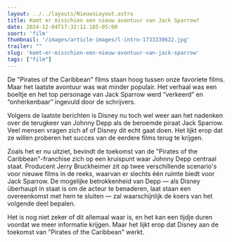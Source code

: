```yaml
---
layout: ../../layouts/NieuwsLayout.astro
title: Komt er misschien een nieuw avontuur van Jack Sparrow?
date: 2024-12-04T17:32:12.185-05:00
soort: 'film'
thumbnail: '/images/article-images/l-intro-1733339622.jpg'
trailer: ""
slug: 'komt-er-misschien-een-nieuw-avontuur-van-jack-sparrow'
tags: ["film"]
---
```


De "Pirates of the Caribbean" films staan hoog tussen onze favoriete films. Maar
het laatste avontuur was wat minder populair. Het verhaal was een boeltje en het
top personage van Jack Sparrow werd “verkeerd” en “onherkenbaar” ingevuld door
de schrijvers.

Volgens de laatste berichten is Disney nu toch wel weer aan het nadenken over de
terugkeer van Johnny Depp als de beroemde piraat Jack Sparrow. Veel mensen
vragen zich af of Disney dit echt gaat doen. Het lijkt erop dat ze willen
proberen het succes van de eerdere films terug te krijgen.

Zoals het er nu uitziet, bevindt de toekomst van de "Pirates of the
Caribbean"-franchise zich op een kruispunt waar Johnny Depp centraal staat.
Producent Jerry Bruckheimer zit op twee verschillende scenario's voor nieuwe
films in de reeks, waarvan er slechts één ruimte biedt voor Jack Sparrow. De
mogelijke betrokkenheid van Depp — als Disney überhaupt in staat is om de acteur
te benaderen, laat staan een overeenkomst met hem te sluiten — zal
waarschijnlijk de koers van het volgende deel bepalen.

Het is nog niet zeker of dit allemaal waar is, en het kan een tijdje duren
voordat we meer informatie krijgen. Maar het lijkt erop dat Disney aan de
toekomst van "Pirates of the Caribbean" werkt.